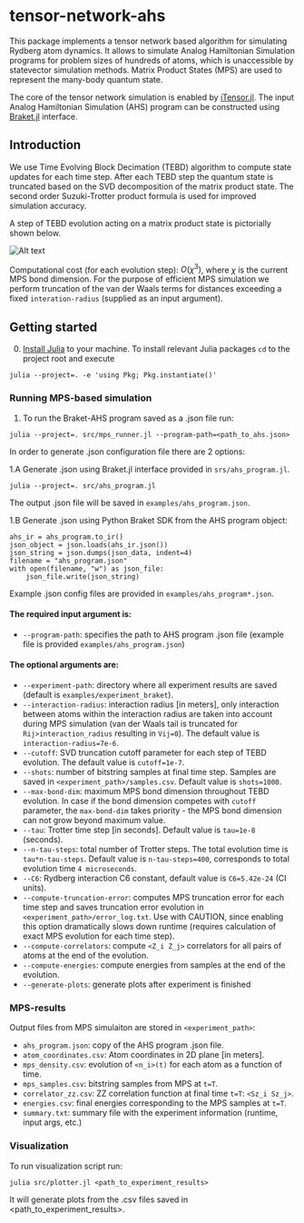 # tensor-network-ahs

This package implements a tensor network based algorithm for simulating Rydberg atom dynamics.
It allows to simulate Analog Hamiltonian Simulation programs for problem sizes of hundreds of atoms, which is unaccessible by statevector simulation methods.
Matrix Product States (MPS) are used to represent the many-body quantum state.

The core of the tensor network simulation is enabled by [iTensor.jl](https://github.com/ITensor/ITensors.jl). The input Analog Hamiltonian Simulation (AHS) program can be constructed using [Braket.jl](https://github.com/amazon-braket/Braket.jl) interface.

## Introduction

We use Time Evolving Block Decimation (TEBD) algorithm to compute state updates for each time step.
After each TEBD step the quantum state is truncated based on the SVD decomposition of the matrix product state. 
The second order Suzuki-Trotter product formula is used for improved simulation accuracy.

A step of TEBD evolution acting on a matrix product state is pictorially shown below.

![Alt text](assets/tebd.png)

Computational cost (for each evolution step): $O(χ^3)$, where $χ$ is the current MPS bond dimension.
For the purpose of efficient MPS simulation we perform truncation of the van der Waals terms for distances exceeding a fixed `interation-radius` (supplied as an input argument).
 

## Getting started

0. [Install Julia](https://julialang.org/downloads/) to your machine. To install relevant Julia packages `cd` to the project root and execute
```
julia --project=. -e 'using Pkg; Pkg.instantiate()'
```

### Running MPS-based simulation
1. To run the Braket-AHS program saved as a .json file run:
```
julia --project=. src/mps_runner.jl --program-path=<path_to_ahs.json>
```

In order to generate .json configuration file there are 2 options:

1.A Generate .json using Braket.jl interface provided in `srs/ahs_program.jl`.
```
julia --project=. src/ahs_program.jl
```
The output .json file will be saved in `examples/ahs_program.json`.

1.B Generate .json using Python Braket SDK from the AHS program object:
```
ahs_ir = ahs_program.to_ir()
json_object = json.loads(ahs_ir.json())
json_string = json.dumps(json_data, indent=4) 
filename = "ahs_program.json"
with open(filename, "w") as json_file:
    json_file.write(json_string)
```

Example .json config files are provided in `examples/ahs_program*.json`.

#### The required input argument is: 
* `--program-path`: specifies the path to AHS program .json file (example file is provided `examples/ahs_program.json`)

#### The optional arguments are:
* `--experiment-path`: directory where all experiment results are saved (default is `examples/experiment_braket`). 
* `--interaction-radius`: interaction radius [in meters], only interaction between atoms within the interaction radius are taken into account during MPS simulation (van der Waals tail is truncated for `Rij>interaction_radius` resulting in `Vij=0`). The default value is `interaction-radius=7e-6`.
* `--cutoff`: SVD truncation cutoff parameter for each step of TEBD evolution. The default value is `cutoff=1e-7`.
* `--shots`: number of bitstring samples at final time step. Samples are saved in `<experiment_path>/samples.csv`. Default value is `shots=1000`.
* `--max-bond-dim`: maximum MPS bond dimension throughout TEBD evolution. In case if the bond dimension competes with `cutoff` parameter, the `max-bond-dim` takes priority - the MPS bond dimension can not grow beyond maximum value.
* `--tau`: Trotter time step [in seconds]. Default value is `tau=1e-8` (seconds). 
* `--n-tau-steps`: total number of Trotter steps. The total evolution time is `tau*n-tau-steps`. Default value is `n-tau-steps=400`, corresponds to total evolution time `4 microseconds`.
* `--C6`: Rydberg interaction C6 constant, default value is `C6=5.42e-24` (CI units).
* `--compute-truncation-error`: computes MPS truncation error for each time step and saves truncation error evolution in `<experiment_path>/error_log.txt`. Use with CAUTION, since enabling this option dramatically slows down runtime (requires calculation of exact MPS evolution for each time step).
* `--compute-correlators`: compute `<Z_i Z_j>` correlators for all pairs of atoms at the end of the evolution.
* `--compute-energies`: compute energies from samples at the end of the evolution. 
* `--generate-plots`: generate plots after experiment is finished


### MPS-results

Output files from MPS simulaiton are stored in `<experiment_path>`:
* `ahs_program.json`: copy of the AHS program .json file.
* `atom_coordinates.csv`: Atom coordinates in 2D plane [in meters].
* `mps_density.csv`: evolution of `<n_i>(t)` for each atom as a function of time.
* `mps_samples.csv`: bitstring samples from MPS at `t=T`.
* `correlator_zz.csv`: ZZ correlation function at final time `t=T`: `<Sz_i Sz_j>`.
* `energies.csv`: final energies corresponding to the MPS samples at `t=T`. 
* `summary.txt`: summary file with the experiment information (runtime, input args, etc.)

### Visualization

To run visualization script run:
```
julia src/plotter.jl <path_to_experiment_results>
```
It will generate plots from the .csv files saved in <path_to_experiment_results>.